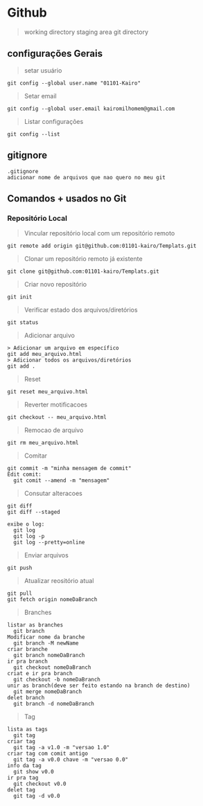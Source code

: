 # Github
>working directory
>staging area
>git directory
## configurações Gerais
> setar usuário
```
git config --global user.name "01101-Kairo"
```
> Setar email
```
git config --global user.email kairomilhomem@gmail.com
```
> Listar configurações
```
git config --list
```
## gitignore
```
.gitignore
adicionar nome de arquivos que nao quero no meu git
```
## Comandos + usados no Git
### Repositório Local
> Vincular repositório local com um repositório remoto
```
git remote add origin git@github.com:01101-kairo/Templats.git
```
> Clonar um repositório remoto já existente
```
git clone git@github.com:01101-kairo/Templats.git
```
> Criar novo repositório
```
git init
```
> Verificar estado dos arquivos/diretórios
```
git status
```
> Adicionar arquivo
```
> Adicionar um arquivo em específico
git add meu_arquivo.html
> Adicionar todos os arquivos/diretórios
git add .
```
> Reset
```
git reset meu_arquivo.html
```
> Reverter motificacoes
```
git checkout -- meu_arquivo.html
```
> Remocao de arquivo
```
git rm meu_arquivo.html
```
> Comitar
```
git commit -m "minha mensagem de commit"
Edit comit:
  git comit --amend -m "mensagem"
```
> Consutar alteracoes
```
git diff
git diff --staged

exibe o log:
  git log
  git log -p
  git log --pretty=online
```
> Enviar arquivos
```
git push
```
> Atualizar reositório atual
```
git pull
git fetch origin nomeDaBranch
```
> Branches
```
listar as branches
  git branch
Modificar nome da branche
  git branch -M newName
criar branche
  git branch nomeDaBranch
ir pra branch
  git checkout nomeDaBranch
criat e ir pra branch
  git checkout -b nomeDaBranch
unir as branch(deve ser feito estando na branch de destino)
  git merge nomeDaBranch
delet branch
  git branch -d nomeDaBranch
```
> Tag
```
lista as tags
  git tag
criar tag
  git tag -a v1.0 -m "versao 1.0"
criar tag com comit antigo
  git tag -a v0.0 chave -m "versao 0.0"
info da tag
  git show v0.0
ir pra tag
  git checkout v0.0
delet tag
  git tag -d v0.0
```
